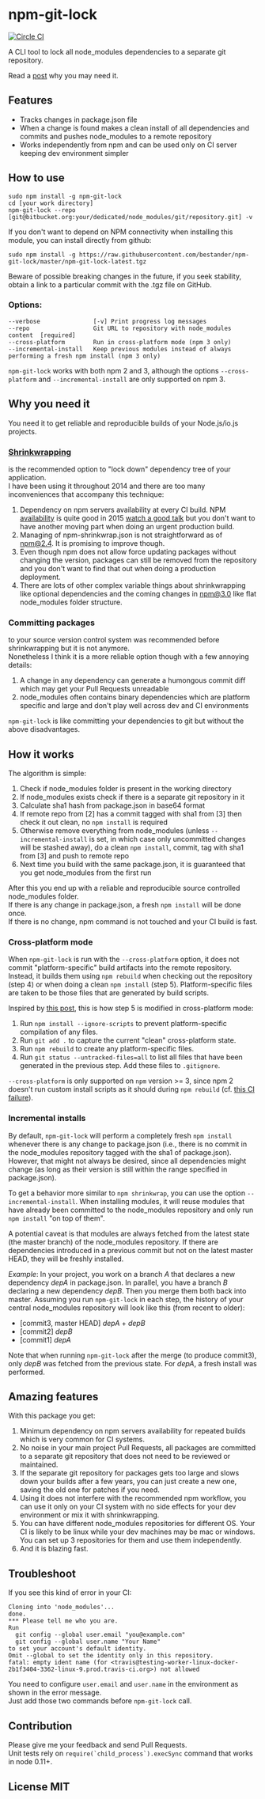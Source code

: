 # npm-git-lock

[![Circle CI](https://circleci.com/gh/bestander/npm-git-lock.svg?style=svg)](https://circleci.com/gh/bestander/npm-git-lock)

A CLI tool to lock all node_modules dependencies to a separate git repository.

Read a [post](https://medium.com/@bestander_nz/my-node-modules-are-in-git-again-4fb18f5671a) why you may need it.

## Features

- Tracks changes in package.json file
- When a change is found makes a clean install of all dependencies and commits and pushes node_modules to a remote repository
- Works independently from npm and can be used only on CI server keeping dev environment simpler

## How to use

```
sudo npm install -g npm-git-lock
cd [your work directory]  
npm-git-lock --repo [git@bitbucket.org:your/dedicated/node_modules/git/repository.git] -v

```

If you don't want to depend on NPM connectivity when installing this module, you can install directly from github:

```
sudo npm install -g https://raw.githubusercontent.com/bestander/npm-git-lock/master/npm-git-lock-latest.tgz
```
Beware of possible breaking changes in the future, if you seek stability, obtain a link to a particular commit with the
 .tgz file on GitHub.


### Options:

    --verbose               [-v] Print progress log messages
    --repo                  Git URL to repository with node_modules content  [required]
    --cross-platform        Run in cross-platform mode (npm 3 only)
    --incremental-install   Keep previous modules instead of always performing a fresh npm install (npm 3 only)

`npm-git-lock` works with both npm 2 and 3, although the options `--cross-platform` and `--incremental-install` are only supported on npm 3.


## Why you need it

You need it to get reliable and reproducible builds of your Node.js/io.js projects.  

### [Shrinkwrapping](https://docs.npmjs.com/cli/shrinkwrap) 
is the recommended option to "lock down" dependency tree of your application.  
I have been using it throughout 2014 and there are too many inconveniences that accompany this technique:  
1. Dependency on npm servers availability at every CI build. NPM [availability](http://status.npmjs.org/) is quite good in 2015 [watch a good talk](http://nodesummit.com/media/node-js-at-scale/) but you don't want to have another moving part when doing an urgent production build.  
2. Managing of npm-shrinkwrap.json is not straightforward as of npm@2.4. It is promising to improve though.  
3. Even though npm does not allow force updating packages without changing the version, packages can still be removed from the repository and you don't want to find that out when doing a production deployment.  
4. There are lots of other complex variable things about shrinkwrapping like optional dependencies and the coming changes in npm@3.0 like flat node_modules folder structure.   
  
  
### Committing packages
to your source version control system was recommended before shrinkwrapping but it is not anymore.    
Nonetheless I think it is a more reliable option though with a few annoying details:  
1. A change in any dependency can generate a humongous commit diff which may get your Pull Requests unreadable  
2. node_modules often contains binary dependencies which are platform specific and large and don't play well across dev and CI environments    

`npm-git-lock` is like committing your dependencies to git but without the above disadvantages.

## How it works

The algorithm is simple:  
1. Check if node_modules folder is present in the working directory  
2. If node_modules exists check if there is a separate git repository in it  
3. Calculate sha1 hash from package.json in base64 format  
4. If remote repo from [2] has a commit tagged with sha1 from [3] then check it out clean, no `npm install` is required
5. Otherwise remove everything from node_modules (unless `--incremental-install` is set, in which case only uncommitted changes will be stashed away), do a clean `npm install`, commit, tag with sha1 from [3] and push to remote repo
6. Next time you build with the same package.json, it is guaranteed that you get node_modules from the first run  

After this you end up with a reliable and reproducible source controlled node_modules folder.      
If there is any change in package.json, a fresh `npm install` will be done once.    
If there is no change, npm command is not touched and your CI build is fast.  

### Cross-platform mode

When `npm-git-lock` is run with the `--cross-platform` option, it does not commit "platform-specific" build artifacts into the remote repository. Instead, it builds them using `npm rebuild` when checking out the repository (step 4) or when doing a clean `npm install` (step 5). Platform-specific files are taken to be those files that are generated by build scripts.

Inspired by [this post](https://medium.com/@g_syner/for-the-most-part-i-really-like-your-solution-664c8248ec30#.4ekcegbww), this is how step 5 is modified in cross-platform mode:

1. Run `npm install --ignore-scripts` to prevent platform-specific compilation of any files.
2. Run `git add .` to capture the current "clean" cross-platform state.
3. Run `npm rebuild` to create any platform-specific files.
4. Run `git status --untracked-files=all` to list all files that have been generated in the previous step. Add these files to `.gitignore`.

`--cross-platform` is only supported on `npm` version >= 3, since npm 2 doesn't run custom install scripts as it should during `npm rebuild` (cf. [this CI failure](https://circleci.com/gh/bestander/npm-git-lock/11)).

### Incremental installs

By default, `npm-git-lock` will perform a completely fresh `npm install` whenever there is any change to package.json (i.e., there is no commit in the node_modules repository tagged with the sha1 of package.json). However, that might not always be desired, since all dependencies might change (as long as their version is still within the range specified in package.json).

To get a behavior more similar to `npm shrinkwrap`, you can use the option `--incremental-install`. When installing modules, it will reuse modules that have already been committed to the node_modules repository and only run `npm install` "on top of them".

A potential caveat is that modules are always fetched from the latest state (the master branch) of the node_modules repository. If there are dependencies introduced in a previous commit but not on the latest master HEAD, they will be freshly installed.

*Example*: In your project, you work on a branch *A* that declares a new dependency *depA* in package.json. In parallel, you have a branch *B* declaring a new dependency *depB*. Then you merge them both back into master. Assuming you run `npm-git-lock` in each step, the history of your central node_modules repository will look like this (from recent to older):

 * [commit3, master HEAD] *depA* + *depB*
 * [commit2] *depB*
 * [commit1] *depA*

Note that when running `npm-git-lock` after the merge (to produce commit3), only *depB* was fetched from the previous state. For *depA*, a fresh install was performed.


## Amazing features  

With this package you get:

1. Minimum dependency on npm servers availability for repeated builds which is very common for CI systems.
2. No noise in your main project Pull Requests, all packages are committed to a separate git repository that does not need to be reviewed or maintained.
3. If the separate git repository for packages gets too large and slows down your builds after a few years, you can just create a new one, saving the old one for patches if you need.
4. Using it does not interfere with the recommended npm workflow, you can use it only on your CI system with no side effects for your dev environment or mix it with shrinkwrapping.
5. You can have different node_modules repositories for different OS. Your CI is likely to be linux while your dev machines may be mac or windows. You can set up 3 repositories for them and use them independently.  
6. And it is blazing fast.

## Troubleshoot

If you see this kind of error in your CI: 

```
Cloning into 'node_modules'...
done.
*** Please tell me who you are.
Run
  git config --global user.email "you@example.com"
  git config --global user.name "Your Name"
to set your account's default identity.
Omit --global to set the identity only in this repository.
fatal: empty ident name (for <travis@testing-worker-linux-docker-2b1f3404-3362-linux-9.prod.travis-ci.org>) not allowed
```

You need to configure `user.email` and `user.name` in the environment as shown in the error message.  
Just add those two commands before `npm-git-lock` call.

## Contribution

Please give me your feedback and send Pull Requests.  
Unit tests rely on ```require(`child_process`).execSync``` command that works in node 0.11+.  

## License MIT

